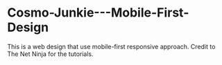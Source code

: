 # Cosmo-Junkie---Mobile-First-Design

This is a web design that use mobile-first responsive approach. Credit to The Net Ninja for the tutorials.
